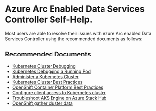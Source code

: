 <properties
  pagetitle="Azure Arc Enabled Data Services Controller Self-Help."
  service="microsoft.azuredata"
  resource="datacontroller"
  ms.author="pradm,amigan"
  selfhelptype="Generic"
  supporttopicids="32743716,32743717,32743718,32743719,32743720,32747945,32747946,32747947,32747948,32743721,32743725,32743726,32743722,32743723,32743724,32743727,32743728,32743729,32743730,32743731,32743732,32743734,32743735,32743733,32743736,32743737,32743738,32747949,32743739,32743740"
  productpesids="17076"
  cloudenvironments="public, fairfax, mooncake, blackforest, ussec, usnat"
  articleid="0c7a45af-778f-46aa-8c8e-eeaa001f1a6e"
  ownershipid="AzureData_SQL_Azure_Hybrid_Data_Platform" />
# Azure Arc Enabled Data Services Controller Self-Help.

Most users are able to resolve their issues with Azure Arc enabled Data Services Controller using the recommended documents as follows:

## **Recommended Documents**

* [Kubernetes Cluster Debugging](https://kubernetes.io/docs/tasks/debug-application-cluster/debug-cluster/)
* [Kubernetes Debugging a Running Pod](https://kubernetes.io/docs/tasks/debug-application-cluster/debug-running-pod/)
* [Administer a Kubernetes Cluster](https://kubernetes.cn/docs/tasks/administer-cluster/)
* [Kubernetes Cluster Best Practices](https://kubernetes.io/docs/setup/best-practices/)
* [OpenShift Container Platform Best Practices](https://access.redhat.com/solutions/2966561)
* [Configure client access to Kubernetes cluster](https://kubernetes.io/docs/tasks/access-application-cluster/configure-access-multiple-clusters/)
* [Troubleshoot AKS Engine on Azure Stack Hub](https://docs.microsoft.com/azure-stack/user/azure-stack-kubernetes-aks-engine-troubleshoot)
* [OpenShift gather cluster data](https://docs.openshift.com/container-platform/4.3/support/gathering-cluster-data.html)